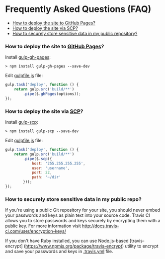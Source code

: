 # Frequently Asked Questions (FAQ)

* [How to deploy the site to GitHub Pages?](#how-to-deploy-the-site-to-github-pages)
* [How to deploy the site via SCP?](#how-to-deploy-the-site-via-scp)
* [How to securely store sensitive data in my public repository?](#how-to-securely-store-sensitive-data-in-my-public-repo)

### How to deploy the site to [GitHub Pages](https://pages.github.com)?

Install [gulp-gh-pages](https://www.npmjs.org/package/gulp-gh-pages):

    > npm install gulp-gh-pages --save-dev

Edit [gulpfile.js](../gulpfile.js) file:

```javascript
gulp.task('deploy', function () {
    return gulp.src('build/**')
        .pipe($.ghPages(options));
});
```

### How to deploy the site via [SCP](http://en.wikipedia.org/wiki/Secure_copy)?

Install [gulp-scp](https://www.npmjs.org/package/gulp-scp):

    > npm install gulp-scp --save-dev

Edit [gulpfile.js](../gulpfile.js) file:

```javascript
gulp.task('deploy', function () {
    return gulp.src('build/**')
        .pipe($.scp({
            host: '255.255.255.255',
            user: 'username',
            port: 22,
            path: '~/dir'
        }));
});
```

### How to securely store sensitive data in my public repo?

If you're using a public Git repository for your site, you should never embed
your passwords and keys as plain text into your source code. Travis CI allows
you to store passwords and keys securely by encrypting them with a public key.
For more information visit http://docs.travis-ci.com/user/encryption-keys/

If you don't have Ruby installed, you can use Node.js-based [travis-encrypt]
(https://www.npmjs.org/package/travis-encrypt) utility to encrypt and save
your passwords and keys in [.travis.yml](../.travis.yml) file.